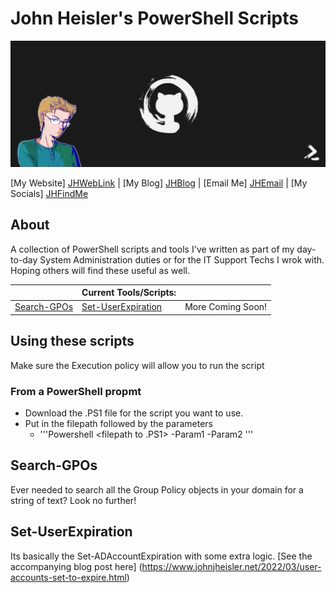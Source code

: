 # John Heisler's PowerShell Scripts

![Hero image for John Heisler's PowerShell Scripts](overview/ZenShellHeroImage.png)

[My Website] [JHWebLink] | [My Blog] [JHBlog] | [Email Me] [JHEmail] | [My Socials] [JHFindMe]

## About

A collection of PowerShell scripts and tools I've written as part of my day-to-day System Administration duties or for the IT Support Techs I wrok with. Hoping others will find these useful as well.

|                        | Current Tools/Scripts: |                        |
|------------------------|------------------------|------------------------|
| [Search-GPOs](https://github.com/Snowstuff123/Powershell_Scripts/blob/main/Search-GPOs/) | [Set-UserExpiration](https://github.com/Snowstuff123/Powershell_Scripts/blob/main/Set-UserExpiration/) | More Coming Soon! |

## Using these scripts

Make sure the Execution policy will allow you to run the script

### From a PowerShell propmt
- Download the .PS1 file for the script you want to use.
- Put in the filepath followed by the parameters
  - '''Powershell
  <filepath to .PS1> -Param1 -Param2
  '''
## Search-GPOs
Ever needed to search all the Group Policy objects in your domain for a string of text? Look no further!

## Set-UserExpiration
Its basically the Set-ADAccountExpiration with some extra logic. [See the accompanying blog post here] (https://www.johnjheisler.net/2022/03/user-accounts-set-to-expire.html)


[JHWebLink]: https://www.johnjheisler.com/
[JHFindMe]: https://www.johnjheisler.com/find-me
[JHBlog]: https://www.johnjheisler.net/
[JHEmail]: mailto:Hello@JohnJHeisler.com
